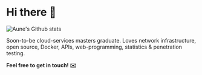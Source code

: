 # Hi there 👋

![Aune's Github stats](https://github-readme-stats.vercel.app/api?username=aunefyren&show_icons=true&theme=dracula)

Soon-to-be cloud-services masters graduate. Loves network infrastructure, open source, Docker, APIs, web-programming, statistics & penetration testing.

**Feel free to get in touch! ✉️**

<!--
**aunefyren/aunefyren** is a ✨ _special_ ✨ repository because its `README.md` (this file) appears on your GitHub profile.

Here are some ideas to get you started:

- 🔭 I’m currently working on ...
- 🌱 I’m currently learning ...
- 👯 I’m looking to collaborate on ...
- 🤔 I’m looking for help with ...
- 💬 Ask me about ...
- 📫 How to reach me: ...
- 😄 Pronouns: ...
- ⚡ Fun fact: ...
-->
